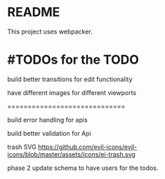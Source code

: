 # README

This project uses webpacker.

#TODOs for the TODO
==============================

build better transitions for edit functionality

have different images for different viewports

=============================

build error handling for apis

build better validation for Api

trash SVG
https://github.com/evil-icons/evil-icons/blob/master/assets/icons/ei-trash.svg

phase 2
update schema to have users for the todos.

